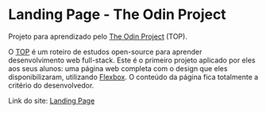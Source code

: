 # Landing Page - The Odin Project

Projeto para aprendizado pelo [The Odin Project](https://www.theodinproject.com/) (TOP). 

O [TOP](https://www.theodinproject.com/) é um roteiro de estudos open-source para aprender desenvolvimento web full-stack. Este é o primeiro projeto aplicado por eles aos seus alunos: uma página web completa com o design que eles disponibilizaram, utilizando [Flexbox](https://developer.mozilla.org/en-US/docs/Web/CSS/CSS_flexible_box_layout/Basic_concepts_of_flexbox). O conteúdo da página fica totalmente a critério do desenvolvedor.

Link do site: [Landing Page](https://wagnertomaz.github.io/landing-page-theodinproject/)
